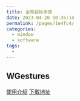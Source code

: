 ```yaml
---
title: 全局鼠标手势
date: 2023-04-26 10:35:14
permalink: /pages/1e4fc4/
categories:
  - window
  - software
tags:
  - 
---
```

## WGestures

[使用介绍](https://www.jianshu.com/p/36ae0b72a711)
[下载地址](http://www.yingdev.com/projects/wgestures)

